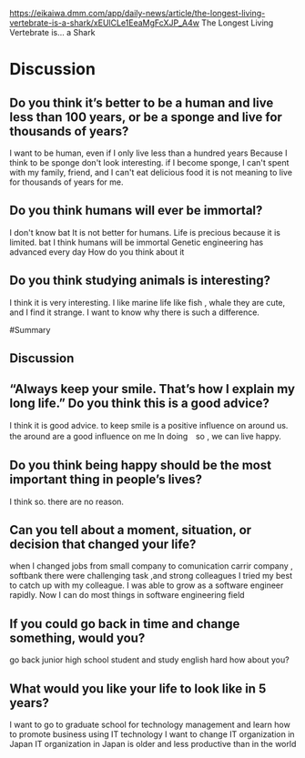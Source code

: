 https://eikaiwa.dmm.com/app/daily-news/article/the-longest-living-vertebrate-is-a-shark/xEUlCLe1EeaMgFcXJP_A4w
The Longest Living Vertebrate is… a Shark
# Discussion
## Do you think it’s better to be a human and live less than 100 years, or be a sponge and live for thousands of years?
I want to be human, even if I only live less than a hundred years Because I think to be sponge don't look interesting.
if I become sponge, I can't spent with my family, friend, and I can't eat delicious food
it is not meaning to live for thousands of years for me.
## Do you think humans will ever be immortal?
I don't know bat It is not better for humans.
Life is precious because it is limited.
bat I think humans will be immortal
Genetic engineering has advanced  every day
How do you think about it

## Do you think studying animals is interesting?
I think it is very interesting.
I like marine life  like fish , whale
they are cute, and I find it strange.
I want to know why there is such a difference.

#Summary

## Discussion
## “Always keep your smile. That’s how I explain my long life.” Do you think this is a good advice?
I think it is good advice. to keep smile is a positive influence on around us.
the around are a good influence on me
In doing　so , we can live  happy.
## Do you think being happy should be the most important thing in people’s lives?
I think so. there are no reason.
## Can you tell about a moment, situation, or decision that changed your life?
when I changed jobs from small company to comunication carrir company , softbank
there were challenging task ,and strong colleagues
I tried my best to catch up with my colleague.
I was able to grow as a software engineer rapidly.
Now I can do most things in software engineering field
## If you could go back in time and change something, would you?
go back junior high school student and study english hard 
how about you?
## What would you like your life to look like in 5 years?
I want to go to graduate school for technology management
and learn how to promote business using IT technology
I want to change IT organization in Japan
IT organization in Japan is older and less productive than in the world